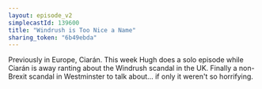 ```yaml
---
layout: episode_v2
simplecastId: 139600
title: "Windrush is Too Nice a Name"
sharing_token: "6b49ebda"
---
```


Previously in Europe, Ciarán. This week Hugh does a solo episode while Ciarán is away ranting about the Windrush scandal in the UK. Finally a non-Brexit scandal in Westminster to talk about... if only it weren't so horrifying.
